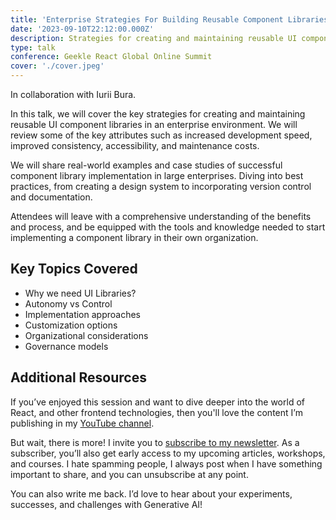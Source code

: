 ```yaml
---
title: 'Enterprise Strategies For Building Reusable Component Libraries'
date: '2023-09-10T22:12:00.000Z'
description: Strategies for creating and maintaining reusable UI component libraries in an enterprise environment
type: talk
conference: Geekle React Global Online Summit
cover: './cover.jpeg'
---
```


In collaboration with Iurii Bura.

In this talk, we will cover the key strategies for creating and maintaining reusable UI component libraries in an enterprise environment. We will review some of the key attributes such as increased development speed, improved consistency, accessibility, and maintenance costs.

We will share real-world examples and case studies of successful component library implementation in large enterprises. Diving into best practices, from creating a design system to incorporating version control and documentation.

Attendees will leave with a comprehensive understanding of the benefits and process, and be equipped with the tools and knowledge needed to start implementing a component library in their own organization.

## Key Topics Covered

- Why we need UI Libraries?
- Autonomy vs Control
- Implementation approaches
- Customization options
- Organizational considerations
- Governance models

## Additional Resources

If you’ve enjoyed this session and want to dive deeper into the world of React, and other frontend technologies, then you'll love the content I’m publishing in my [YouTube channel](https://www.youtube.com/channel/UCdUj8NuSRk8M-0gem5lTUlA).

But wait, there is more! I invite you to [subscribe to my newsletter](https://fantastic-crafter-6730.kit.com/88d8f79c35). As a subscriber, you’ll also get early access to my upcoming articles, workshops, and courses. I hate spamming people, I always post when I have something important to share, and you can unsubscribe at any point.

You can also write me back. I’d love to hear about your experiments, successes, and challenges with Generative AI!
